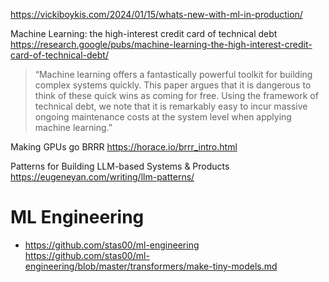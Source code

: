 https://vickiboykis.com/2024/01/15/whats-new-with-ml-in-production/

Machine Learning: the high-interest credit card of technical debt https://research.google/pubs/machine-learning-the-high-interest-credit-card-of-technical-debt/

> “Machine learning offers a fantastically powerful toolkit for building complex systems quickly. This paper argues that it is dangerous to think of these quick wins as coming for free. Using the framework of technical debt, we note that it is remarkably easy to incur massive ongoing maintenance costs at the system level when applying machine learning.”

Making GPUs go BRRR https://horace.io/brrr_intro.html

Patterns for Building LLM-based Systems & Products https://eugeneyan.com/writing/llm-patterns/


# ML Engineering

* https://github.com/stas00/ml-engineering https://github.com/stas00/ml-engineering/blob/master/transformers/make-tiny-models.md 